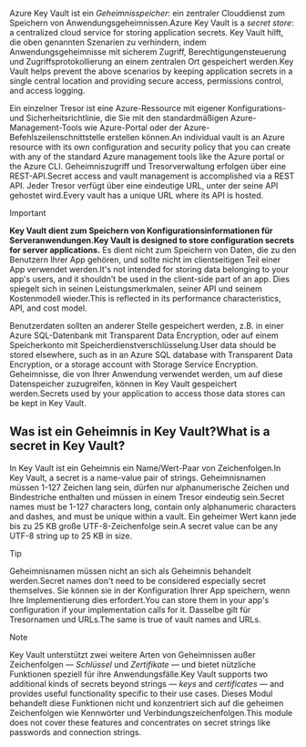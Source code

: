 <span data-ttu-id="05117-101">Azure Key Vault ist ein *Geheimnisspeicher*: ein zentraler Clouddienst zum Speichern von Anwendungsgeheimnissen.</span><span class="sxs-lookup"><span data-stu-id="05117-101">Azure Key Vault is a *secret store*: a centralized cloud service for storing application secrets.</span></span> <span data-ttu-id="05117-102">Key Vault hilft, die oben genannten Szenarien zu verhindern, indem Anwendungsgeheimnisse mit sicherem Zugriff, Berechtigungensteuerung und Zugriffsprotokollierung an einem zentralen Ort gespeichert werden.</span><span class="sxs-lookup"><span data-stu-id="05117-102">Key Vault helps prevent the above scenarios by keeping application secrets in a single central location and providing secure access, permissions control, and access logging.</span></span>

<span data-ttu-id="05117-103">Ein einzelner Tresor ist eine Azure-Ressource mit eigener Konfigurations- und Sicherheitsrichtlinie, die Sie mit den standardmäßigen Azure-Management-Tools wie Azure-Portal oder der Azure-Befehlszeilenschnittstelle erstellen können.</span><span class="sxs-lookup"><span data-stu-id="05117-103">An individual vault is an Azure resource with its own configuration and security policy that you can create with any of the standard Azure management tools like the Azure portal or the Azure CLI.</span></span> <span data-ttu-id="05117-104">Geheimniszugriff und Tresorverwaltung erfolgen über eine REST-API.</span><span class="sxs-lookup"><span data-stu-id="05117-104">Secret access and vault management is accomplished via a REST API.</span></span> <span data-ttu-id="05117-105">Jeder Tresor verfügt über eine eindeutige URL, unter der seine API gehostet wird.</span><span class="sxs-lookup"><span data-stu-id="05117-105">Every vault has a unique URL where its API is hosted.</span></span>

> [!IMPORTANT]
> <span data-ttu-id="05117-106">**Key Vault dient zum Speichern von Konfigurationsinformationen für Serveranwendungen.**</span><span class="sxs-lookup"><span data-stu-id="05117-106">**Key Vault is designed to store configuration secrets for server applications.**</span></span> <span data-ttu-id="05117-107">Es dient nicht zum Speichern von Daten, die zu den Benutzern Ihrer App gehören, und sollte nicht im clientseitigen Teil einer App verwendet werden.</span><span class="sxs-lookup"><span data-stu-id="05117-107">It's not intended for storing data belonging to your app's users, and it shouldn't be used in the client-side part of an app.</span></span> <span data-ttu-id="05117-108">Dies spiegelt sich in seinen Leistungsmerkmalen, seiner API und seinem Kostenmodell wieder.</span><span class="sxs-lookup"><span data-stu-id="05117-108">This is reflected in its performance characteristics, API, and cost model.</span></span>
>
> <span data-ttu-id="05117-109">Benutzerdaten sollten an anderer Stelle gespeichert werden, z.B. in einer Azure SQL-Datenbank mit Transparent Data Encryption, oder auf einem Speicherkonto mit Speicherdienstverschlüsselung.</span><span class="sxs-lookup"><span data-stu-id="05117-109">User data should be stored elsewhere, such as in an Azure SQL database with Transparent Data Encryption, or a storage account with Storage Service Encryption.</span></span> <span data-ttu-id="05117-110">Geheimnisse, die von Ihrer Anwendung verwendet werden, um auf diese Datenspeicher zuzugreifen, können in Key Vault gespeichert werden.</span><span class="sxs-lookup"><span data-stu-id="05117-110">Secrets used by your application to access those data stores can be kept in Key Vault.</span></span>

## <a name="what-is-a-secret-in-key-vault"></a><span data-ttu-id="05117-111">Was ist ein Geheimnis in Key Vault?</span><span class="sxs-lookup"><span data-stu-id="05117-111">What is a secret in Key Vault?</span></span>

<span data-ttu-id="05117-112">In Key Vault ist ein Geheimnis ein Name/Wert-Paar von Zeichenfolgen.</span><span class="sxs-lookup"><span data-stu-id="05117-112">In Key Vault, a secret is a name-value pair of strings.</span></span> <span data-ttu-id="05117-113">Geheimnisnamen müssen 1-127 Zeichen lang sein, dürfen nur alphanumerische Zeichen und Bindestriche enthalten und müssen in einem Tresor eindeutig sein.</span><span class="sxs-lookup"><span data-stu-id="05117-113">Secret names must be 1-127 characters long, contain only alphanumeric characters and dashes, and must be unique within a vault.</span></span> <span data-ttu-id="05117-114">Ein geheimer Wert kann jede bis zu 25 KB große UTF-8-Zeichenfolge sein.</span><span class="sxs-lookup"><span data-stu-id="05117-114">A secret value can be any UTF-8 string up to 25 KB in size.</span></span>

> [!TIP]
> <span data-ttu-id="05117-115">Geheimnisnamen müssen nicht an sich als Geheimnis behandelt werden.</span><span class="sxs-lookup"><span data-stu-id="05117-115">Secret names don't need to be considered especially secret themselves.</span></span> <span data-ttu-id="05117-116">Sie können sie in der Konfiguration Ihrer App speichern, wenn Ihre Implementierung dies erfordert.</span><span class="sxs-lookup"><span data-stu-id="05117-116">You can store them in your app's configuration if your implementation calls for it.</span></span> <span data-ttu-id="05117-117">Dasselbe gilt für Tresornamen und URLs.</span><span class="sxs-lookup"><span data-stu-id="05117-117">The same is true of vault names and URLs.</span></span>

> [!NOTE]
> <span data-ttu-id="05117-118">Key Vault unterstützt zwei weitere Arten von Geheimnissen außer Zeichenfolgen &mdash; *Schlüssel* und *Zertifikate* &mdash; und bietet nützliche Funktionen speziell für ihre Anwendungsfälle.</span><span class="sxs-lookup"><span data-stu-id="05117-118">Key Vault supports two additional kinds of secrets beyond strings &mdash; *keys* and *certificates* &mdash; and provides useful functionality specific to their use cases.</span></span> <span data-ttu-id="05117-119">Dieses Modul behandelt diese Funktionen nicht und konzentriert sich auf die geheimen Zeichenfolgen wie Kennwörter und Verbindungszeichenfolgen.</span><span class="sxs-lookup"><span data-stu-id="05117-119">This module does not cover these features and concentrates on secret strings like passwords and connection strings.</span></span>
